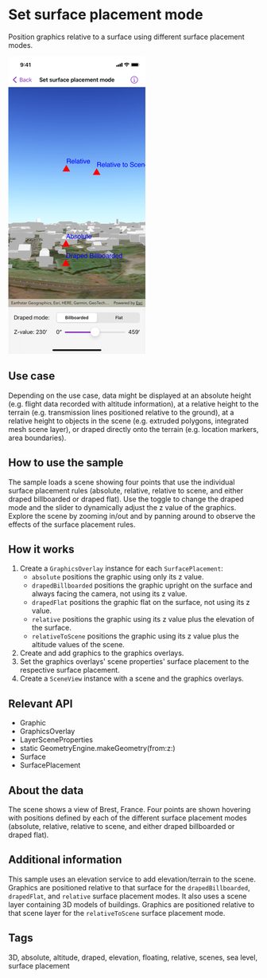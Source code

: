 # Set surface placement mode

Position graphics relative to a surface using different surface placement modes.

![Screenshot of set surface placement mode sample](set-surface-placement-mode.png)

## Use case

Depending on the use case, data might be displayed at an absolute height (e.g. flight data recorded with altitude information), at a relative height to the terrain (e.g. transmission lines positioned relative to the ground), at a relative height to objects in the scene (e.g. extruded polygons, integrated mesh scene layer), or draped directly onto the terrain (e.g. location markers, area boundaries).

## How to use the sample

The sample loads a scene showing four points that use the individual surface placement rules (absolute, relative, relative to scene, and either draped billboarded or draped flat). Use the toggle to change the draped mode and the slider to dynamically adjust the z value of the graphics. Explore the scene by zooming in/out and by panning around to observe the effects of the surface placement rules.

## How it works

1. Create a `GraphicsOverlay` instance for each `SurfacePlacement`:
    * `absolute` positions the graphic using only its z value.
    * `drapedBillboarded` positions the graphic upright on the surface and always facing the camera, not using its z value.
    * `drapedFlat` positions the graphic flat on the surface, not using its z value.
    * `relative` positions the graphic using its z value plus the elevation of the surface.
    * `relativeToScene` positions the graphic using its z value plus the altitude values of the scene.
2. Create and add graphics to the graphics overlays.
3. Set the graphics overlays' scene properties' surface placement to the respective surface placement.
4. Create a `SceneView` instance with a scene and the graphics overlays.

## Relevant API

* Graphic
* GraphicsOverlay
* LayerSceneProperties
* static GeometryEngine.makeGeometry(from:z:)
* Surface
* SurfacePlacement

## About the data

The scene shows a view of Brest, France. Four points are shown hovering with positions defined by each of the different surface placement modes (absolute, relative, relative to scene, and either draped billboarded or draped flat).

## Additional information

This sample uses an elevation service to add elevation/terrain to the scene. Graphics are positioned relative to that surface for the `drapedBillboarded`, `drapedFlat`, and `relative` surface placement modes. It also uses a scene layer containing 3D models of buildings. Graphics are positioned relative to that scene layer for the `relativeToScene` surface placement mode.

## Tags

3D, absolute, altitude, draped, elevation, floating, relative, scenes, sea level, surface placement